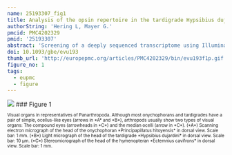 ```yaml
---
name: 25193307_fig1
title: Analysis of the opsin repertoire in the tardigrade Hypsibius dujardini provides insights into the evolution of opsin genes in panarthropoda.
authorString: 'Hering L, Mayer G.'
pmcid: PMC4202329
pmid: '25193307'
abstract: 'Screening of a deeply sequenced transcriptome using Illumina sequencing as well as the genome of the tardigrade Hypsibius dujardini revealed a set of five opsin genes. To clarify the phylogenetic position of these genes and to elucidate the evolutionary history of opsins in Panarthropoda (Onychophora + Tardigrada + Arthropoda), we reconstructed the phylogeny of broadly sampled metazoan opsin genes using maximum likelihood and Bayesian inference methods in conjunction with carefully selected substitution models. According to our findings, the opsin repertoire of H. dujardini comprises representatives of all three major bilaterian opsin clades, including one r-opsin, three c-opsins, and a Group 4 opsin (neuropsin/opsin-5). The identification of the tardigrade ortholog of neuropsin/opsin-5 is the first record of this opsin type in a protostome, but our screening of available metazoan genomes revealed that it is also present in other protostomes. Our opsin phylogeny further suggests that two r-opsins, including an "arthropsin," were present in the last common ancestor of Panarthropoda. Although both r-opsin lineages were retained in Onychophora and Arthropoda, the arthropsin was lost in Tardigrada. The single (most likely visual) r-opsin found in H. dujardini supports the hypothesis of monochromatic vision in the panarthropod ancestor, whereas two duplications of the ancestral panarthropod c-opsin have led to three c-opsins in tardigrades. Although the early-branching nodes are unstable within the metazoans, our findings suggest that the last common ancestor of Bilateria possessed six opsins: Two r-opsins, one c-opsin, and three Group 4 opsins, one of which (Go opsin) was lost in the ecdysozoan lineage.'
doi: 10.1093/gbe/evu193
thumb_url: 'http://europepmc.org/articles/PMC4202329/bin/evu193f1p.gif'
figure_no: 1
tags:
  - eupmc
  - figure
---
```

<img src='http://europepmc.org/articles/PMC4202329/bin/evu193f1p.jpg' style='max-height: 300px'>
### Figure 1
<p style='font-size: 10px;'>Visual organs in representatives of Panarthropoda. Although most onychophorans and tardigrades have a pair of simple, ocellus-like eyes (arrows in *A* and *B*), arthropods usually show two types of visual organs: The compound eyes (arrowheads in *C*) and the median ocelli (arrow in *C*). (*A*) Scanning electron micrograph of the head of the onychophoran *Principapillatus hitoyensis* in dorsal view. Scale bar: 1 mm. (*B*) Light micrograph of the head of the tardigrade *Hypsibius dujardini* in dorsal view. Scale bar: 10 µm. (*C*) Stereomicrograph of the head of the hymenopteran *Ectemnius cavifrons* in dorsal view. Scale bar: 1 mm.</p>